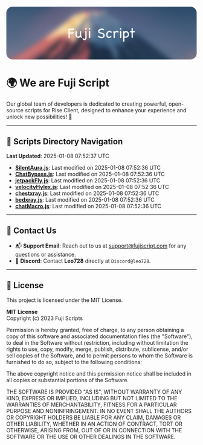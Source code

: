 ![Banner](.github/b.webp)

# 🌍 **We are Fuji Script**

Our global team of developers is dedicated to creating powerful, open-source scripts for Rise Client, designed to enhance your experience and unlock new possibilities! 🌟

---
<!-- SCRIPTS_NAVIGATION_START -->
## 📂 **Scripts Directory Navigation**

**Last Updated**: 2025-01-08 07:52:37 UTC

- **[SilentAura.js](scripts/SilentAura.js)**: Last modified on 2025-01-08 07:52:36 UTC
- **[ChatBypass.js](scripts/ChatBypass.js)**: Last modified on 2025-01-08 07:52:36 UTC
- **[jetpackFly.js](scripts/jetpackFly.js)**: Last modified on 2025-01-08 07:52:36 UTC
- **[velocityHylex.js](scripts/velocityHylex.js)**: Last modified on 2025-01-08 07:52:36 UTC
- **[chestxray.js](scripts/chestxray.js)**: Last modified on 2025-01-08 07:52:36 UTC
- **[bedxray.js](scripts/bedxray.js)**: Last modified on 2025-01-08 07:52:36 UTC
- **[chatMacro.js](scripts/chatMacro.js)**: Last modified on 2025-01-08 07:52:36 UTC

<!-- SCRIPTS_NAVIGATION_END -->

---

## 💬 **Contact Us**  
- 📬 **Support Email**: Reach out to us at [support@fujiscript.com](mailto:support@fujiscript.com) for any questions or assistance.  
- 💬 **Discord**: Contact **Leo728** directly at `Discord@leo728`.

---

## 📜 **License**

This project is licensed under the MIT License.  

**MIT License**  
Copyright (c) 2023 Fuji Scripts  

Permission is hereby granted, free of charge, to any person obtaining a copy of this software and associated documentation files (the "Software"), to deal in the Software without restriction, including without limitation the rights to use, copy, modify, merge, publish, distribute, sublicense, and/or sell copies of the Software, and to permit persons to whom the Software is furnished to do so, subject to the following conditions:  

The above copyright notice and this permission notice shall be included in all copies or substantial portions of the Software.  

THE SOFTWARE IS PROVIDED "AS IS", WITHOUT WARRANTY OF ANY KIND, EXPRESS OR IMPLIED, INCLUDING BUT NOT LIMITED TO THE WARRANTIES OF MERCHANTABILITY, FITNESS FOR A PARTICULAR PURPOSE AND NONINFRINGEMENT. IN NO EVENT SHALL THE AUTHORS OR COPYRIGHT HOLDERS BE LIABLE FOR ANY CLAIM, DAMAGES OR OTHER LIABILITY, WHETHER IN AN ACTION OF CONTRACT, TORT OR OTHERWISE, ARISING FROM, OUT OF OR IN CONNECTION WITH THE SOFTWARE OR THE USE OR OTHER DEALINGS IN THE SOFTWARE.  
